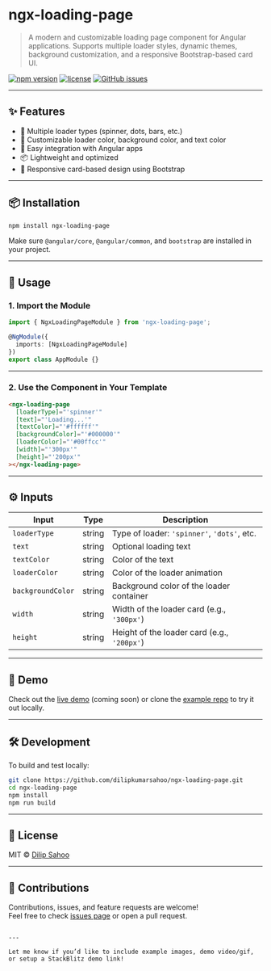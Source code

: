 # ngx-loading-page

> A modern and customizable loading page component for Angular applications. Supports multiple loader styles, dynamic themes, background customization, and a responsive Bootstrap-based card UI.

[![npm version](https://img.shields.io/npm/v/ngx-loading-page.svg)](https://www.npmjs.com/package/ngx-loading-page)
[![license](https://img.shields.io/npm/l/ngx-loading-page.svg)](LICENSE)
[![GitHub issues](https://img.shields.io/github/issues/dilipkumarsahoo/ngx-loading-page.svg)](https://github.com/dilipkumarsahoo/ngx-loading-page/issues)

---

## ✨ Features

- 🔄 Multiple loader types (spinner, dots, bars, etc.)
- 🎨 Customizable loader color, background color, and text color
- 🧩 Easy integration with Angular apps
- 📦 Lightweight and optimized
- 💅 Responsive card-based design using Bootstrap

---

## 📦 Installation

```bash
npm install ngx-loading-page
```

Make sure `@angular/core`, `@angular/common`, and `bootstrap` are installed in your project.

---

## 🚀 Usage

### 1. Import the Module

```ts
import { NgxLoadingPageModule } from 'ngx-loading-page';

@NgModule({
  imports: [NgxLoadingPageModule]
})
export class AppModule {}
```

---

### 2. Use the Component in Your Template

```html
<ngx-loading-page
  [loaderType]="'spinner'"
  [text]="'Loading...'"
  [textColor]="'#ffffff'"
  [backgroundColor]="'#000000'"
  [loaderColor]="'#00ffcc'"
  [width]="'300px'"
  [height]="'200px'"
></ngx-loading-page>
```

---

## ⚙️ Inputs

| Input             | Type     | Description                                  |
|------------------|----------|----------------------------------------------|
| `loaderType`      | string   | Type of loader: `'spinner'`, `'dots'`, etc. |
| `text`            | string   | Optional loading text                        |
| `textColor`       | string   | Color of the text                            |
| `loaderColor`     | string   | Color of the loader animation                |
| `backgroundColor` | string   | Background color of the loader container     |
| `width`           | string   | Width of the loader card (e.g., `'300px'`)  |
| `height`          | string   | Height of the loader card (e.g., `'200px'`) |

---

## 🧪 Demo

Check out the [live demo](#) (coming soon) or clone the [example repo](https://github.com/dilipkumarsahoo/ngx-loading-page) to try it out locally.

---

## 🛠 Development

To build and test locally:

```bash
git clone https://github.com/dilipkumarsahoo/ngx-loading-page.git
cd ngx-loading-page
npm install
npm run build
```

---

## 📄 License

MIT © [Dilip Sahoo](https://github.com/dilipkumarsahoo)

---

## 🙌 Contributions

Contributions, issues, and feature requests are welcome!  
Feel free to check [issues page](https://github.com/dilipkumarsahoo/ngx-loading-page/issues) or open a pull request.
```

---

Let me know if you’d like to include example images, demo video/gif, or setup a StackBlitz demo link!